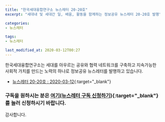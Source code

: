 ```yaml
---
title: "한국세대융합연구소 뉴스레터 20-20호"
excerpt: "세대내 및 세대간 일, 배움, 활동을 함께하는 정보공유 뉴스레터 20-20호 발행"

categories:
- 뉴스레터

tags:
- 뉴스레터

last_modified_at: 2020-03-12T00:27
---
```


한국세대융합연구소는 세대를 아우르는 공유와 협력 네트워크를 구축하고 지속가능한 사회적 가치를 만드는 노력의 하나로 정보공유 뉴스레터를 발행하고 있습니다.

* [뉴스레터 20-20호 : 2020-03-12](https://drive.google.com/uc?export=view&id=1RNW3GgaQUpll38FJErr17nm_szIAL740){:target="_blank"}


### 구독을 원하시는 분은 [여기(뉴스레터 구독 신청하기)](https://forms.gle/MJ5gVHCdunBXXWVB7){:target="_blank"} 를 눌러 신청하시기 바랍니다.


감사합니다.